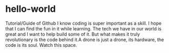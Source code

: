 # hello-world
Tutorial/Guide of Github
I know coding is super important as a skill. I hope that I can find the fun in it while learning.
The tech we have in our world is great and I want to help build some of it. But what makes it truly revolutionary is the code behind it.A drone is just a drone, its hardware, the code is its soul.
Watch this space.
